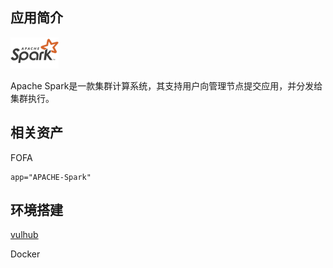 ## 应用简介

![img](spark-logo-77x50px-hd.png)

Apache Spark是一款集群计算系统，其支持用户向管理节点提交应用，并分发给集群执行。

## 相关资产

FOFA

```http
app="APACHE-Spark"
```

## 环境搭建

[vulhub](https://github.com/vulhub/vulhub)

Docker